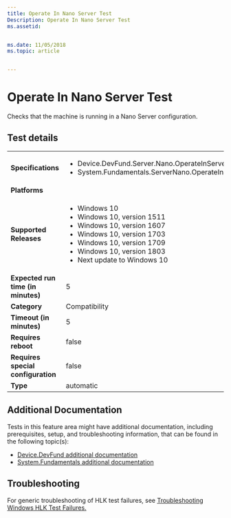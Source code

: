 ```yaml
---
title: Operate In Nano Server Test
Description: Operate In Nano Server Test
ms.assetid: 


ms.date: 11/05/2018
ms.topic: article


---
```


# Operate In Nano Server Test

Checks that the machine is running in a Nano Server configuration.

## Test details

|||
|---|---|
| **Specifications**  | <ul><li>Device.DevFund.Server.Nano.OperateInServerNano</li><li>System.Fundamentals.ServerNano.OperateInServerNano</li></ul> |  
| **Platforms**   | <ul></ul> |
| **Supported Releases** | <ul><li>Windows 10</li><li>Windows 10, version 1511</li><li>Windows 10, version 1607</li><li>Windows 10, version 1703</li><li>Windows 10, version 1709</li><li>Windows 10, version 1803</li><li>Next update to Windows 10</li></ul> |
|**Expected run time (in minutes)**| 5 |
|**Category**| Compatibility |
|**Timeout (in minutes)**| 5 |
|**Requires reboot**| false |
|**Requires special configuration**| false |
|**Type**| automatic |




## Additional Documentation
Tests in this feature area might have additional documentation, including prerequisites, setup, and troubleshooting information, that can be found in the following topic(s): <ul><li>[Device.DevFund additional documentation](https:///docs.microsoft.com/en-us/windows-hardware/test/hlk/testref/device-devfund-additional-documentation.md)</li><li>[System.Fundamentals additional documentation](https:///docs.microsoft.com/en-us/windows-hardware/test/hlk/testref/system-fundamentals-additional-documentation.md)</li></ul>

## Troubleshooting
For generic troubleshooting of HLK test failures, see [Troubleshooting Windows HLK Test Failures.](https://docs.microsoft.com/en-us/windows-hardware/HLK/troubleshooting.html)